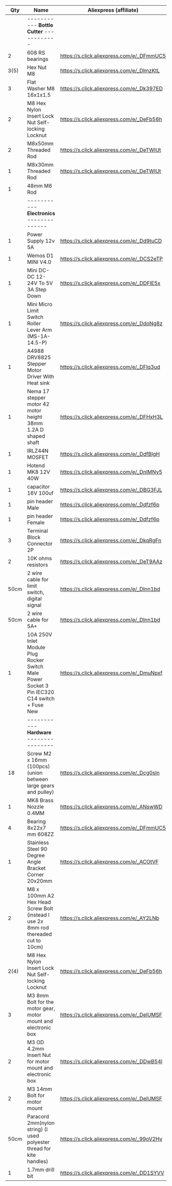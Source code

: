 | Qty    | Name                                                                                          | Aliexpress (affiliate)                     |
| ------ | --------------------------------------------------------------------------------------------- | ------------------------------------------ |
|        | ----------- **Bottle Cutter** ------------ |  |
| 2      | 608 RS bearings                                                                               | https://s.click.aliexpress.com/e/_DFmmUC5  |
| 3(5)   | Hex Nut M8                                                                                    | https://s.click.aliexpress.com/e/_DlmzKtL  |
| 3      | Flat Washer M8 16x1x1.5                                                                       | https://s.click.aliexpress.com/e/_Dk397ED  |
| 2      | M8 Hex Nylon Insert Lock Nut Self-locking Locknut                                             | https://s.click.aliexpress.com/e/_DeFb56h  |
| 2      | M8x50mm Threaded Rod                                                                          | https://s.click.aliexpress.com/e/_DeTWIUt  |
| 1      | M8x30mm Threaded Rod                                                                          | https://s.click.aliexpress.com/e/_DeTWIUt  |
| 1      | 48mm M6 Rod
|        | ----------- **Electronics** -------------- |  |
| 1      | Power Supply 12v 5A                                                                           | https://s.click.aliexpress.com/e/_Dd9tuCD  |
| 1      | Wemos D1 MINI V4.0                                                                            | https://s.click.aliexpress.com/e/_DCS2eTP  |
| 1      | Mini DC-DC 12-24V To 5V 3A Step Down                                                          | https://s.click.aliexpress.com/e/_DDFlE5x  |
| 1      | Mini Micro Limit Switch Roller Lever Arm  (MS-1A-14.5-P)                                      | https://s.click.aliexpress.com/e/_DdoNg8z  |
| 1      | A4988 DRV8825 Stepper Motor Driver With Heat sink                                             | https://s.click.aliexpress.com/e/_DFlq3ud  |
| 1      | Nema 17 stepper motor 42 motor height 38mm 1.2A D shaped shaft                                | https://s.click.aliexpress.com/e/_DFHxH3L  |
| 1      | IRLZ44N MOSFET                                                                                | https://s.click.aliexpress.com/e/_DdfBlgH  |
| 1      | Hotend MK8 12V 40W                                                                            | https://s.click.aliexpress.com/e/_DnlMNy5  |
| 1      | capacitor 16V 100uf                                                                           | https://s.click.aliexpress.com/e/_DBG3FJL  |
| 1      | pin header Male                                                                               | https://s.click.aliexpress.com/e/_Ddfzf6p  |
| 1      | pin header Female                                                                             | https://s.click.aliexpress.com/e/_Ddfzf6p  |
| 3      | Terminal Block Connector 2P                                                                   | https://s.click.aliexpress.com/e/_DkqRgFn  |
| 2      | 10K ohms resistors                                                                            | https://s.click.aliexpress.com/e/_DeT9AAz  |
| 50cm   | 2 wire cable for limit switch, digital signal                                                 | https://s.click.aliexpress.com/e/_Dlnn1bd  |
| 50cm   | 2 wire cable for 5A+                                                                          | https://s.click.aliexpress.com/e/_Dlnn1bd |
| 1      | 10A 250V Inlet Module Plug Rocker Switch Male Power Socket 3 Pin IEC320 C14 switch + Fuse New | https://s.click.aliexpress.com/e/_DmuNpxf  |
|        | ----------- **Hardware** ---------------- |  |
| 18     | Screw M2 x 16mm (100pcs) (union between large gears and pulley)                               | https://s.click.aliexpress.com/e/_Dcg0sln  |
| 1      | MK8 Brass Nozzle 0.4MM                                                                        | https://s.click.aliexpress.com/e/_ANswWD   |
| 4      | Bearing 8x22x7 mm 608ZZ                                                                       | https://s.click.aliexpress.com/e/_DFmmUC5  |
| 1      | Stainless Steel 90 Degree Angle Bracket Corner 20x20mm                                        | https://s.click.aliexpress.com/e/_ACOtVF   |
| 2      | M8 x 100mm A2 Hex Head Screw Bolt (instead I use 2x 8mm rod thereaded cut to 10cm)            | https://s.click.aliexpress.com/e/_AY2LNb   |
| 2(4)   | M8 Hex Nylon Insert Lock Nut Self-locking Locknut                                             | https://s.click.aliexpress.com/e/_DeFb56h  |
| 3      | M3 8mm Bolt for the motor gear, motor mount and electronic box                                | https://s.click.aliexpress.com/e/_DelUMSF  |
| 2      | M3 OD 4.2mm Insert Nut for motor mount and electronic box                                     | https://s.click.aliexpress.com/e/_DDwB54l  |
| 2      | M3 14mm Bolt for motor mount                                                                  | https://s.click.aliexpress.com/e/_DelUMSF  |
| 50cm   | Paracord 2mm(nylon string) (I used polyester thread for kite handles)                         | https://s.click.aliexpress.com/e/_99oV2Hv  |
| 1      | 1.7mm drill bit                                                                               | https://s.click.aliexpress.com/e/_DD1SYVV  |
